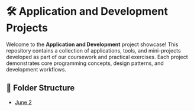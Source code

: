 # 🛠️ Application and Development Projects

Welcome to the **Application and Development** project showcase! This repository contains a collection of applications, tools, and mini-projects developed as part of our coursework and practical exercises. Each project demonstrates core programming concepts, design patterns, and development workflows.

## 📁 Folder Structure
- [June 2](./June2)
